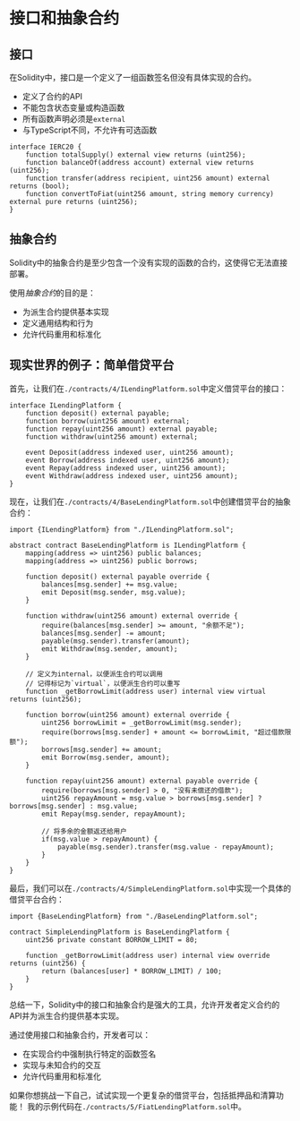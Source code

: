 # 接口和抽象合约

## 接口

在Solidity中，接口是一个定义了一组函数签名但没有具体实现的合约。

* 定义了合约的API
* 不能包含状态变量或构造函数
* 所有函数声明必须是`external`
* 与TypeScript不同，不允许有可选函数

```solidity
interface IERC20 {
    function totalSupply() external view returns (uint256);    
    function balanceOf(address account) external view returns (uint256);
    function transfer(address recipient, uint256 amount) external returns (bool); 
    function convertToFiat(uint256 amount, string memory currency) external pure returns (uint256);
}
```

## 抽象合约

Solidity中的抽象合约是至少包含一个没有实现的函数的合约，这使得它无法直接部署。

使用*抽象合约*的目的是：
* 为派生合约提供基本实现
* 定义通用结构和行为
* 允许代码重用和标准化

## 现实世界的例子：简单借贷平台

首先，让我们在`./contracts/4/ILendingPlatform.sol`中定义借贷平台的接口：

```solidity
interface ILendingPlatform {
    function deposit() external payable;
    function borrow(uint256 amount) external;
    function repay(uint256 amount) external payable;
    function withdraw(uint256 amount) external;
    
    event Deposit(address indexed user, uint256 amount);
    event Borrow(address indexed user, uint256 amount);
    event Repay(address indexed user, uint256 amount);
    event Withdraw(address indexed user, uint256 amount);
}
```

现在，让我们在`./contracts/4/BaseLendingPlatform.sol`中创建借贷平台的抽象合约：

```solidity
import {ILendingPlatform} from "./ILendingPlatform.sol";

abstract contract BaseLendingPlatform is ILendingPlatform {
    mapping(address => uint256) public balances;
    mapping(address => uint256) public borrows;
    
    function deposit() external payable override {
        balances[msg.sender] += msg.value;
        emit Deposit(msg.sender, msg.value);
    }
    
    function withdraw(uint256 amount) external override {
        require(balances[msg.sender] >= amount, "余额不足");
        balances[msg.sender] -= amount;
        payable(msg.sender).transfer(amount);
        emit Withdraw(msg.sender, amount);
    }
    
    // 定义为internal，以便派生合约可以调用
    // 记得标记为`virtual`，以便派生合约可以重写
    function _getBorrowLimit(address user) internal view virtual returns (uint256);
    
    function borrow(uint256 amount) external override {
        uint256 borrowLimit = _getBorrowLimit(msg.sender);
        require(borrows[msg.sender] + amount <= borrowLimit, "超过借款限额");
        borrows[msg.sender] += amount;
        emit Borrow(msg.sender, amount);
    }
    
    function repay(uint256 amount) external payable override {
        require(borrows[msg.sender] > 0, "没有未偿还的借款");
        uint256 repayAmount = msg.value > borrows[msg.sender] ? borrows[msg.sender] : msg.value;
        emit Repay(msg.sender, repayAmount);
        
        // 将多余的金额返还给用户
        if(msg.value > repayAmount) {
            payable(msg.sender).transfer(msg.value - repayAmount);
        }
    }
}
```

最后，我们可以在`./contracts/4/SimpleLendingPlatform.sol`中实现一个具体的借贷平台合约：

```solidity
import {BaseLendingPlatform} from "./BaseLendingPlatform.sol";

contract SimpleLendingPlatform is BaseLendingPlatform {
    uint256 private constant BORROW_LIMIT = 80;
    
    function _getBorrowLimit(address user) internal view override returns (uint256) {
        return (balances[user] * BORROW_LIMIT) / 100;
    }
}
```

总结一下，Solidity中的接口和抽象合约是强大的工具，允许开发者定义合约的API并为派生合约提供基本实现。

通过使用接口和抽象合约，开发者可以：
* 在实现合约中强制执行特定的函数签名
* 实现与未知合约的交互
* 允许代码重用和标准化

如果你想挑战一下自己，试试实现一个更复杂的借贷平台，包括抵押品和清算功能！
我的示例代码在`./contracts/5/FiatLendingPlatform.sol`中。

